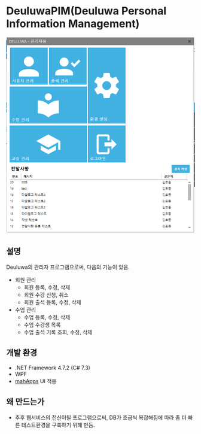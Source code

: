 # DeuluwaPIM(Deuluwa Personal Information Management)
![](https://github.com/HEROHJK/Deuluwa/blob/master/DeuluwaPIM/screenshot.PNG?raw=True)
## 설명
Deuluwa의 관리자 프로그램으로써, 다음의 기능이 있음.
* 회원 관리
  * 회원 등록, 수정, 삭제
  * 회원 수강 신청, 취소
  * 회원 출석 등록, 수정, 삭제
* 수업 관리
  * 수업 등록, 수정, 삭제
  * 수업 수강생 목록
  * 수업 출석 기록 조회, 수정, 삭제

## 개발 환경
* .NET Framework 4.7.2 (C# 7.3)
* WPF
* [mahApps](https://mahapps.com/) UI 적용

## 왜 만드는가
* 추후 웹서비스의 전신이될 프로그램으로써, DB가 조금씩 복잡해짐에 따라 좀 더 빠른 테스트환경을 구축하기 위해 만듬.